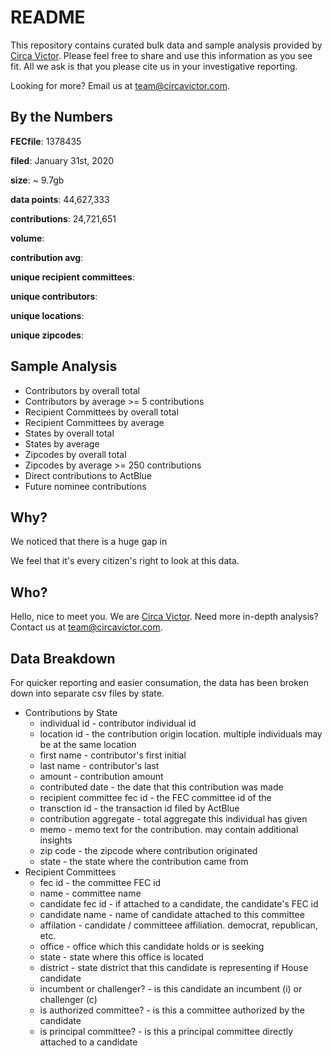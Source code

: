 # README

This repository contains curated bulk data and sample analysis provided by [Circa Victor](https://circavictor.com). Please feel free to share and use this information as you see fit. All we ask is that you please cite us in your investigative reporting.

Looking for more? Email us at [team@circavictor.com](mailto:team@circavictor.com).

## By the Numbers

**FECfile**: 1378435

**filed**: January 31st, 2020

**size**: ~ 9.7gb

**data points**: 44,627,333

**contributions**: 24,721,651

**volume**:

**contribution avg**:

**unique recipient committees**:

**unique contributors**:

**unique locations**:

**unique zipcodes**:

## Sample Analysis
  * Contributors by overall total
  * Contributors by average >= 5 contributions
  * Recipient Committees by overall total
  * Recipient Committees by average
  * States by overall total
  * States by average
  * Zipcodes by overall total
  * Zipcodes by average >= 250 contributions
  * Direct contributions to ActBlue
  * Future nominee contributions

## Why?

We noticed that there is a huge gap in 


We feel that it's every citizen's right to look at this data.

## Who?

Hello, nice to meet you. We are [Circa Victor](https://circavictor.com). Need more in-depth analysis? Contact us at [team@circavictor.com](mailto:team@circavictor.com).

## Data Breakdown

For quicker reporting and easier consumation, the data has been broken down into separate csv files by state.

* Contributions by State
  * individual id - contributor individual id
  * location id - the contribution origin location. multiple individuals may be at the same location
  * first name - contributor's first initial
  * last name - contributor's last
  * amount - contribution amount
  * contributed date - the date that this contribution was made
  * recipient committee fec id - the FEC committee id of the 
  * transction id - the transaction id filed by ActBlue
  * contribution aggregate - total aggregate this individual has given
  * memo - memo text for the contribution. may contain additional insights
  * zip code - the zipcode where contribution originated
  * state - the state where the contribution came from
* Recipient Committees
  * fec id - the committee FEC id
  * name - committee name
  * candidate fec id - if attached to a candidate, the candidate's FEC id
  * candidate name - name of candidate attached to this committee
  * affilation - candidate / committeee affiliation. democrat, republican, etc.
  * office - office which this candidate holds or is seeking
  * state - state where this office is located
  * district - state district that this candidate is representing if House candidate
  * incumbent or challenger? - is this candidate an incumbent (i) or challenger (c)
  * is authorized committee? - is this a committee authorized by the candidate
  * is principal committee? - is this a principal committee directly attached to a candidate


